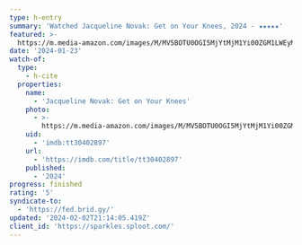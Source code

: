 ```yaml
---
type: h-entry
summary: 'Watched Jacqueline Novak: Get on Your Knees, 2024 - ★★★★★'
featured: >-
  https://m.media-amazon.com/images/M/MV5BOTU0OGI5MjYtMjM1Yi00ZGM1LWEyMWMtODU4NDYxMDE3NzJjXkEyXkFqcGdeQXVyNDA2MzY0MzY@._V1_SX300.jpg
date: '2024-01-23'
watch-of:
  type:
    - h-cite
  properties:
    name:
      - 'Jacqueline Novak: Get on Your Knees'
    photo:
      - >-
        https://m.media-amazon.com/images/M/MV5BOTU0OGI5MjYtMjM1Yi00ZGM1LWEyMWMtODU4NDYxMDE3NzJjXkEyXkFqcGdeQXVyNDA2MzY0MzY@._V1_SX300.jpg
    uid:
      - 'imdb:tt30402897'
    url:
      - 'https://imdb.com/title/tt30402897'
    published:
      - '2024'
progress: finished
rating: '5'
syndicate-to:
  - 'https://fed.brid.gy/'
updated: '2024-02-02T21:14:05.419Z'
client_id: 'https://sparkles.sploot.com/'
---
```


